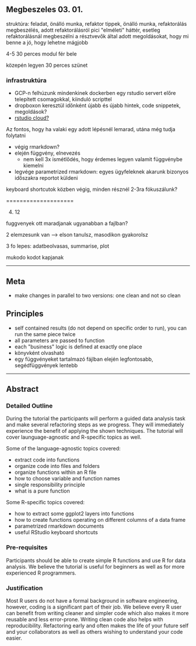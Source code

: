 ## Megbeszeles 03. 01.

struktúra: feladat, önálló munka, refaktor tippek, önálló munka, refaktorálás megbeszélés, adott refaktorálásról pici "elméleti"  háttér, esetleg refaktorálásnál megbeszélni a résztvevők által adott megoldásokat, hogy mi benne a jó, hogy lehetne mágjobb

4-5 30 perces modul fér bele

közepén legyen 30 perces szünet

### infrastruktúra

- GCP-n felhúzunk mindenkinek dockerben egy rstudio servert előre telepített csomagokkal, kiinduló scripttel
- dropboxon keresztül időnként újabb és újabb hintek, code snippetek, megoldások?
- [rstudio cloud?](https://rstudio.cloud/)

Az fontos, hogy ha valaki egy adott lépésnél lemarad, utána még tudja folytatni

- végig rmarkdown?
- elején függvény, elnevezés
  - nem kell 3x ismétlődés, hogy érdemes legyen valamit függvénybe kiemelni
- legvége parametrized rmarkdown: egyes ügyfeleknek akarunk bizonyos időszakra reportot küldeni

keyboard shortcutok közben végig, minden résznél 2-3ra fókuszálunk?

====================

04. 12

fuggvenyek ott maradjanak ugyanabban a fajlban?

2 elemzesunk van --> elson tanulsz, masodikon gyakorolsz

3 fo lepes: adatbeolvasas, summarise, plot

mukodo kodot kapjanak

------------------------------------------------

## Meta

- make changes in parallel to two versions: one clean and not so clean

## Principles

- self contained results (do not depend on specific order to run), you can run the same piece twice
- all parameters are passed to function
- each "business" logic is defined at exactly one place
- könyvként olvasható
- egy függvényeket tartalmazó fájlban elején legfontosabb, segédfüggvények lentebb

------------------------------------------------------------------------------

## Abstract

### Detailed Outline

During the tutorial the participants will perform a guided data analysis task and make several refactoring steps as we progress. They will immediately experience the benefit of applying the shown techniques. The tutorial will cover launguage-agnostic and R-specific topics as well.

Some of the language-agnostic topics covered:

- extract code into functions
- organize code into files and folders
- organize functions within an R file
- how to choose variable and function names
- single responsibility principle
- what is a pure function

Some R-specific topics covered:

- how to extract some ggplot2 layers into functions
- how to create functions operating on different columns of a data frame
- parametrized rmarkdown documents
- useful RStudio keyboard shortcuts  

### Pre-requisites

Participants should be able to create simple R functions and use R for data analysis. We believe the tutorial is useful for beginners as well as for more experienced R programmers.

### Justification

Most R users do not have a formal background in software engineering, however, coding is a significant part of their job. We believe every R user can benefit from writing cleaner and simpler code which also makes it more reusable and less error-prone. Writing clean code also helps with reproducibility. Refactoring early and often makes the life of your future self and your collaborators as well as others wishing to understand your code easier.
